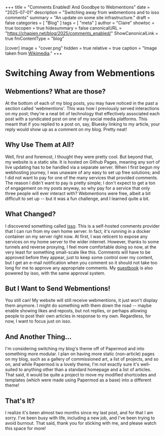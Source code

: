 +++
title = "Comments Enabled! And Goodbye to Webmentions"
date = "2025-07-01"
description = "Switching away from webmentions and to isso comments"
summary = "An update on some site infrastructure."
draft = false
categories = [ "Blog" ] 
tags = [ "meta" ]
author = "Claire"
showtoc = true
tocopen = true
hidesummary = false
canonicalURL = "https://chapien.net/blog/2025/comments_enabled/"
ShowCanonicalLink = true
fmContentType = "blog"

[cover]
image = "cover.png"
hidden = true
relative = true
caption = "Image taken from [Wikimedia](https://commons.wikimedia.org/wiki/File:Chat_bubbles.svg)."
+++
# Switching Away from Webmentions
## Webmentions? What are those?
At the bottom of each of my blog posts, you may have noticed in the past a section called 'webmentions'. This was how I previously served interactions on my post; they're a neat bit of technology that effectively associated each post with a syndicated post on one of my social media platforms. This meant that if you replied to a post on, say, Bluesky linking to my article, your reply would show up as a comment on my blog. Pretty neat! 
## Why Use Them at All?
Well, first and foremost, I thought they were pretty cool. But beyond that, my website is a static site. It is hosted on Github Pages, meaning any sort of live updating has to be handled via a separate server. When I first begun my webhosting journey, I was unaware of any easy to set up free solutions; and I did not want to pay for one of the many services that provided comments. The reason I didn't want to pay is pretty simple; I don't expect to get a ton of engagement on my posts anyway, so why pay for a service that only three people will ever interact with? Webmentions were free, albeit a bit difficult to set up -- but it was a fun challenge, and I learned quite a bit.
## What Changed?
I discovered something called [isso](https://isso-comments.de/). This is a self-hosted comments provider that I can run from my own home server. In fact, it's running in a docker container on my server right now. At first, I was reticent to expose any services on my home server to the wider internet. However, thanks to some tunnels and reverse proxying, I feel more comfortable doing so now, at the very least for something small-scale like this. Comments will have to be approved before they appear, just to keep some control over my content, but I get an e-mail notification when you comment so it should not take too long for me to approve any appropriate comments. My [guestbook](https://chapien.net/guestbook/) is also powered by isso, with the same approval system.
## But I Want to Send Webmentions!
You still can! My website will still receive webmentions, it just won't display them anymore. I might do something with them down the road -- maybe enable showing likes and reposts, but not replies, or perhaps allowing people to post their own articles in response to my own. Regardless, for now, I want to focus just on isso.
## And Another Thing...
I'm considering switching my blog's theme off of Papermod and into something more modular. I plan on having more static (non-article) pages on my blog, such as a gallery of commissioned art, a list of projects, and so on, and while Papermod is a lovely theme, I'm not exactly sure it's well-suited to anything other than a standard homepage and a list of articles. That said, it would be quite a project to move my modified shortcodes and templates (which were made using Papermod as a base) into a different theme! 
## That's It?
I realize it's been almost two months since my last post, and for that I am sorry. I've been busy with life, including a new job, and I've been trying to avoid burnout. That said, thank you for sticking with me, and please watch this space for more!